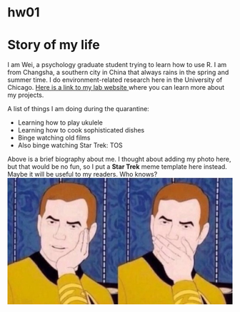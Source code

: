 # hw01
# **Story of my life**

I am Wei, a psychology graduate student trying to learn how to use R. I am from Changsha, a southern city in China that always rains in the spring and summer time. I do environment-related research here in the University of Chicago. [Here is a link to my lab website ](http://enl.uchicago.edu/) where you can learn more about my projects.

A list of things I am doing during the quarantine:
- Learning how to play ukulele
- Learning how to cook sophisticated dishes
- Binge watching old films
- Also binge watching Star Trek: TOS

Above is a brief biography about me. I thought about adding my photo here, but that would be no fun, so I put a **Star Trek** meme template here instead. Maybe it will be useful to my readers. Who knows?
![startrekmeme](stmeme.jpg)